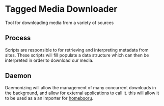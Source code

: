 # Tagged Media Downloader

Tool for downloading media from a variety of sources

## Process

Scripts are responsible to for retrieving and interpreting metadata from sites.
These scripts will fill populate a data structure which can then be interpreted in order to download our media.

## Daemon

Daemonizing will allow the management of many concurrent downloads in the background,
and allow for external applications to call it.
this will allow it to be used as a an importer for [homebooru](https://github.com/hrlou/homebooru).

